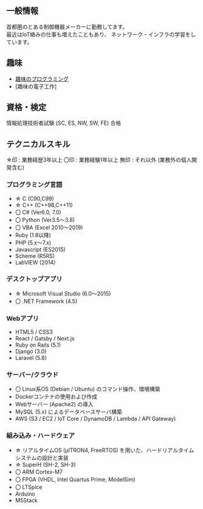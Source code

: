 ## 一般情報

首都圏のとある制御機器メーカーに勤務してます。  
最近はIoT絡みの仕事も増えたこともあり、
ネットワーク・インフラの学習をしています。

## 趣味

* [趣味のプログラミング](https://github.com/proactive-cybernetics/proactive-cybernetics/wiki/%E8%B6%A3%E5%91%B3-%E3%83%97%E3%83%AD%E3%82%B0%E3%83%A9%E3%83%9F%E3%83%B3%E3%82%B0)
* [趣味の電子工作]

## 資格・検定

情報処理技術者試験 (SC, ES, NW, SW, FE) 合格

## テクニカルスキル

☆印 : 業務経歴3年以上
〇印 : 業務経験1年以上
無印 : それ以外 (業務外の個人開発含む)

### プログラミング言語

* ☆ C (C90,C99)
* ☆ C++ (C++98,C++11)
* 〇 C# (Ver6.0, 7.0)
* 〇 Python (Ver3.5～3.8)
* 〇 VBA (Excel 2010～2019)
* Ruby (1.8以降)
* PHP (5.x～7.x)
* Javascript (ES2015)
* Scheme (R5RS)
* LabVIEW (2014)

### デスクトップアプリ

* ☆ Microsoft Visual Studio (6.0～2015)
* 〇 .NET Framework (4.5)

### Webアプリ

* HTML5 / CSS3
* React / Gatsby / Next.js
* Ruby on Rails (5.1)
* Django (3.0)
* Laravel (5.8)

### サーバー/クラウド

* 〇 Linux系OS (Debian / Ubuntu) のコマンド操作、環境構築
* Dockerコンテナの使用および作成
* Webサーバー (Apache2) の導入
* MySQL (5.x) によるデータベースサーバ構築
* AWS (S3 / EC2 / IoT Core / DynamoDB / Lambda / API Gateway)

### 組み込み・ハードウェア

* ☆ リアルタイムOS (μITRON4, FreeRTOS) を用いた、ハードリアルタイムシステムの設計と実装
* ☆ SuperH (SH-2, SH-3)
* 〇 ARM Cortex-M7
* 〇 FPGA (VHDL, Intel Quartus Prime, ModelSim)
* 〇 LTSpice
* Arduino
* M5Stack
